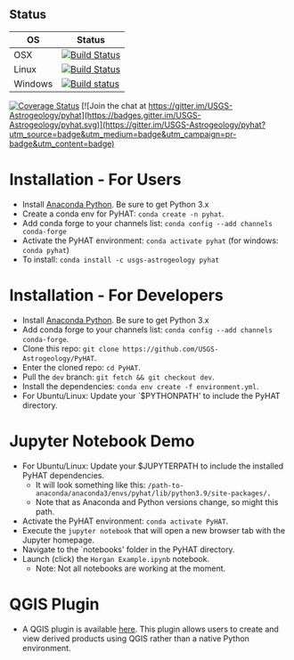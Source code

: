 
## Status

| OS    | Status |
|-------|--------|
| OSX   | [![Build Status](https://travis-ci.org/USGS-Astrogeology/PyHAT.svg?branch=dev)](https://travis-ci.org/USGS-Astrogeology/PyHAT) |
|Linux  | [![Build Status](https://travis-ci.org/USGS-Astrogeology/PyHAT.svg?branch=dev)](https://travis-ci.org/USGS-Astrogeology/PyHAT) |
|Windows| [![Build status](https://ci.appveyor.com/api/projects/status/orfb1txhicspo7ap/branch/dev?svg=true)](https://ci.appveyor.com/project/jlaura/pyhat/branch/dev)|


[![Coverage Status](https://coveralls.io/repos/github/USGS-Astrogeology/PyHAT/badge.svg?branch=dev)](https://coveralls.io/github/USGS-Astrogeology/PyHAT?branch=dev)
[![Join the chat at https://gitter.im/USGS-Astrogeology/pyhat](https://badges.gitter.im/USGS-Astrogeology/pyhat.svg)](https://gitter.im/USGS-Astrogeology/pyhat?utm_source=badge&utm_medium=badge&utm_campaign=pr-badge&utm_content=badge)

# Installation - For Users
  - Install [Anaconda Python](https://www.continuum.io/downloads).  Be sure to get Python 3.x
  - Create a conda env for PyHAT: `conda create -n pyhat`.
  - Add conda forge to your channels list: `conda config --add channels conda-forge`
  - Activate the PyHAT environment: `conda activate pyhat` (for windows: `conda pyhat`)
  - To install: `conda install -c usgs-astrogeology pyhat`

# Installation - For Developers
  - Install [Anaconda Python](https://www.continuum.io/downloads).  Be sure to get Python 3.x
  - Add conda forge to your channels list: `conda config --add channels conda-forge`.
  - Clone this repo: `git clone https://github.com/USGS-Astrogeology/PyHAT`.
  - Enter the cloned repo: `cd PyHAT`.
  - Pull the `dev` branch: `git fetch && git checkout dev`.
  - Install the dependencies: `conda env create -f environment.yml`.
  - For Ubuntu/Linux: Update your `$PYTHONPATH' to include the PyHAT directory.

# Jupyter Notebook Demo
  - For Ubuntu/Linux: Update your $JUPYTERPATH to include the installed PyHAT dependencies.
      - It will look something like this: `/path-to-anaconda/anaconda3/envs/pyhat/lib/python3.9/site-packages/.`
      - Note that as Anaconda and Python versions change, so might this path.
  - Activate the PyHAT environment: `conda activate PyHAT`.
  - Execute the `jupyter notebook` that will open a new browser tab with the Jupyter homepage.
  - Navigate to the `notebooks' folder in the PyHAT directory.
  - Launch (click) the `Horgan Example.ipynb` notebook.
      - Note: Not all notebooks are working at the moment.
  
# QGIS Plugin
  - A QGIS plugin is available [here](https://github.com/USGS-Astrogeology/pyhat_qgis).  This plugin allows users to create and view derived products using QGIS rather than a native Python environment.
